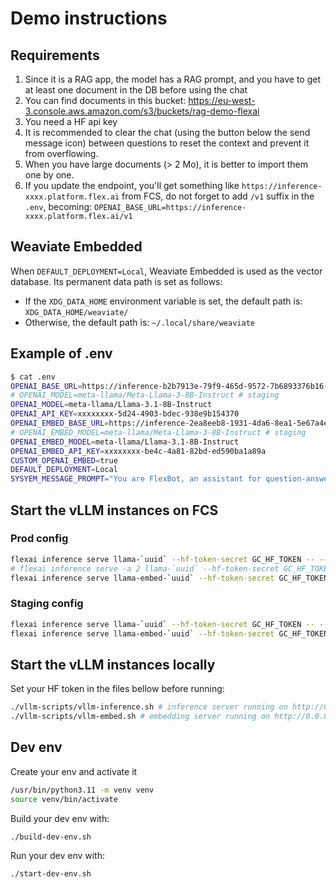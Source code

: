 # Demo instructions

## Requirements

1. Since it is a RAG app, the model has a RAG prompt, and you have to get at least one document in the DB before using the chat
2. You can find documents in this bucket: <https://eu-west-3.console.aws.amazon.com/s3/buckets/rag-demo-flexai>
3. You need a HF api key
4. It is recommended to clear the chat (using the button below the send message icon) between questions to reset the context and prevent it from overflowing.
5. When you have large documents (> 2 Mo), it is better to import them one by one.
6. If you update the endpoint, you'll get something like `https://inference-xxxx.platform.flex.ai` from FCS, do not forget to add `/v1` suffix in the `.env`, becoming: `OPENAI_BASE_URL=https://inference-xxxx.platform.flex.ai/v1`

## Weaviate Embedded

When `DEFAULT_DEPLOYMENT=Local`, Weaviate Embedded is used as the vector database. Its permanent data path is set as follows:
- If the `XDG_DATA_HOME` environment variable is set, the default path is: `XDG_DATA_HOME/weaviate/`
- Otherwise, the default path is: `~/.local/share/weaviate`

## Example of .env

```bash
$ cat .env
OPENAI_BASE_URL=https://inference-b2b7913e-79f9-465d-9572-7b6893376b16-0717b173.platform.staging.flexsystems.ai/v1
# OPENAI_MODEL=meta-llama/Meta-Llama-3-8B-Instruct # staging
OPENAI_MODEL=meta-llama/Llama-3.1-8B-Instruct
OPENAI_API_KEY=xxxxxxxx-5d24-4903-bdec-938e9b154370
OPENAI_EMBED_BASE_URL=https://inference-2ea8eeb8-1931-4da6-8ea1-5e67a4e7002d-446f1ee8.platform.staging.flexsystems.ai/v1
# OPENAI_EMBED_MODEL=meta-llama/Meta-Llama-3-8B-Instruct # staging
OPENAI_EMBED_MODEL=meta-llama/Llama-3.1-8B-Instruct
OPENAI_EMBED_API_KEY=xxxxxxxx-be4c-4a81-82bd-ed590ba1a89a
CUSTOM_OPENAI_EMBED=true
DEFAULT_DEPLOYMENT=Local
SYSYEM_MESSAGE_PROMPT="You are FlexBot, an assistant for question-answering tasks. Use the following pieces of retrieved context to answer the question. If you don't know the answer, just say that you don't know. Use three sentences maximum and keep the answer concise."
```

## Start the vLLM instances on FCS

### Prod config

```bash
flexai inference serve llama-`uuid` --hf-token-secret GC_HF_TOKEN -- --model=meta-llama/Llama-3.1-8B-Instruct
# flexai inference serve -a 2 llama-`uuid` --hf-token-secret GC_HF_TOKEN -- --model=meta-llama/Llama-3.3-70B-Instruct
flexai inference serve llama-embed-`uuid` --hf-token-secret GC_HF_TOKEN -- --model=meta-llama/Meta-Llama-3-8B-Instruct --task=embed
```

### Staging config

```bash
flexai inference serve llama-`uuid` --hf-token-secret GC_HF_TOKEN -- --model=meta-llama/Meta-Llama-3-8B-Instruct
flexai inference serve llama-embed-`uuid` --hf-token-secret GC_HF_TOKEN -- --model=meta-llama/Meta-Llama-3-8B-Instruct --task=embed

```

## Start the vLLM instances locally

Set your HF token in the files bellow before running:

```bash
./vllm-scripts/vllm-inference.sh # inference server running on http://0.0.0.0:7000
./vllm-scripts/vllm-embed.sh # embedding server running on http://0.0.0.0:7001
```

## Dev env

Create your env and activate it

```bash
/usr/bin/python3.11 -m venv venv
source venv/bin/activate
```

Build your dev env with:

```bash
./build-dev-env.sh
```

Run your dev env with:

```bash
./start-dev-env.sh
```
